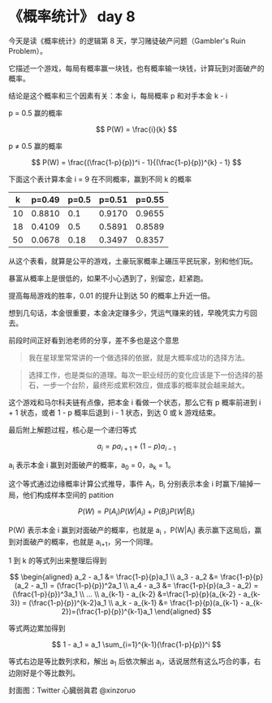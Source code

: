 # 《概率统计》 day 8

今天是读《概率统计》的逻辑第 8 天，学习赌徒破产问题（Gambler's Ruin Problem）。

它描述一个游戏，每局有概率赢一块钱，也有概率输一块钱，计算玩到对面破产的概率。

结论是这个概率和三个因素有关：本金 i，每局概率 p 和对手本金 k - i

p = 0.5 赢的概率

$$
P(W) = \frac{i}{k}
$$

p ≠ 0.5 赢的概率

$$
P(W) = \frac{(\frac{1-p}{p})^i - 1}{(\frac{1-p}{p})^{k} - 1}
$$

下面这个表计算本金 i = 9 在不同概率，赢到不同 k 的概率

|k |p=0.49|p=0.5|p=0.51|p=0.55|
|--|--    |--   |--    |--    |
|10|0.8810|0.1  |0.9170|0.9655|
|18|0.4109|0.5  |0.5891|0.8589|
|50|0.0678|0.18 |0.3497|0.8357|

从这个表看，就算是公平的游戏，土豪玩家概率上碾压平民玩家，别和他们玩。

暴富从概率上是很低的，如果不小心遇到了，别留恋，赶紧跑。

提高每局游戏的胜率，0.01 的提升让到达 50 的概率上升近一倍。

想到几句话，本金很重要，本金决定赚多少，凭运气赚来的钱，早晚凭实力亏回去。

前段时间正好看到池老师的分享，差不多也是这个意思

> 我在星球里常常讲的一个做选择的依据，就是大概率成功的选择方法。

> 选择工作，也是类似的道理。每次一职业经历的变化应该是下一份选择的基石，一步一个台阶，最终形成累积效应，做成事的概率就会越来越大。

这个游戏和马尔科夫链有点像，把本金 i 看做一个状态，那么它有 p 概率前进到 i + 1 状态，或者 1 - p 概率后退到 i - 1 状态，到达 0 或 k 游戏结束。

最后附上解题过程，核心是一个递归等式

$$
a_i = pa_{i + 1} + (1 - p)a_{i - 1}
$$

a<sub>i</sub> 表示本金 i 赢到对面破产的概率，a<sub>0</sub> = 0，a<sub>k</sub> = 1。

这个等式通过边缘概率计算公式推导，事件 A<sub>i</sub>，B<sub>i</sub> 分别表示本金 i 时赢下/输掉一局，他们构成样本空间的 patition

$$
P(W) = P(A_i)P(W|A_i) + P(B_i)P(W|B_i)
$$

P(W) 表示本金 i 赢到对面破产的概率，也就是 a<sub>i</sub> ，P(W|A<sub>i</sub>) 表示赢下这局后，赢到对面破产的概率，也就是 a<sub>i+1</sub>，另一个同理。

1 到 k 的等式列出来整理后得到

$$
\begin{aligned}
a_2 - a_1 &= \frac{1-p}{p}a_1 \\
a_3 - a_2 &= \frac{1-p}{p}(a_2 - a_1) = (\frac{1-p}{p})^2a_1 \\
a_4 - a_3 &= \frac{1-p}{p}(a_3 - a_2) = (\frac{1-p}{p})^3a_1 \\
... \\
a_{k-1} - a_{k-2} &=\frac{1-p}{p}(a_{k-2} - a_{k-3}) = (\frac{1-p}{p})^{k-2}a_1 \\
a_k - a_{k-1} &= \frac{1-p}{p}(a_{k-1} - a_{k-2})=(\frac{1-p}{p})^{k-1}a_1
\end{aligned}
$$

等式两边累加得到

$$
1 - a_1 = a_1 \sum_{i=1}^{k-1}(\frac{1-p}{p})^i
$$

等式右边是等比数列求和，解出 a<sub>1</sub> 后依次解出 a<sub>i</sub>，话说居然有这么巧合的事，右边刚好是个等比数列。

封面图：Twitter 心臓弱眞君 @xinzoruo
